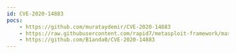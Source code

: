 ```yaml
---
id: CVE-2020-14883
pocs:
    - https://github.com/murataydemir/CVE-2020-14883
    - https://raw.githubusercontent.com/rapid7/metasploit-framework/master/modules/exploits/multi/http/weblogic_admin_handle_rce.rb
    - https://github.com/B1anda0/CVE-2020-14883
---
```

